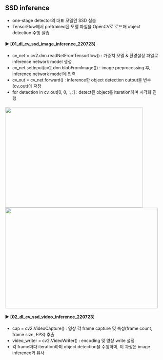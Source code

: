 ####
## SSD inference
- one-stage detector의 대표 모델인 SSD 실습   
- TensorFlow에서 pretrained된 모델 파일을 OpenCV로 로드해 object detection 수행 실습 
####
#### ► [01_dl_cv_ssd_image_inference_220723]  
- cv_net = cv2.dnn.readNetFromTensorflow() : 가중치 모델 & 환경설정 파일로 inference network model 생성  
- cv_net.setInput(cv2.dnn.blobFromImage()) : image preprocessing 후, inference network model에 입력  
- cv_out = cv_net.forward() : inference한 object detection output을 변수(cv_out)에 저장  
- for detection in cv_out[0, 0, :, :] : detect된 object를 iteration하며 시각화 진행  
####
<img src="https://user-images.githubusercontent.com/109773795/180645517-0839caa9-7ac8-42a1-bed8-9cba8adc20d3.png" width="450" height="330"/><img src="https://user-images.githubusercontent.com/109773795/180645525-20880aa5-2045-411e-b314-9a31ab28c97f.png" width="500" height="330"/>

####
#### ► [02_dl_cv_ssd_video_inference_220723]    
- cap = cv2.VideoCapture() : 영상 각 frame capture 및 속성(frame count, frame size, FPS) 추출  
- video_writer = cv2.VideoWriter() : encoding 및 영상 write 설정  
- 각 frame마다 iteration하며 object detection을 수행하며, 이 과정은 image inference와 유사  
####